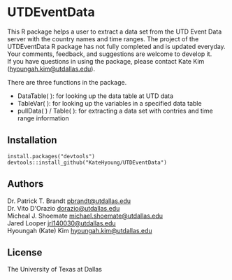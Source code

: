 # UTDEventData 

This R package helps a user to extract a data set from the UTD Event Data server with the country names and time ranges. The project of the UTDEventData R package has not fully completed and is updated everyday. Your comments, feedback, and suggestions are welcome to develop it.   
If you have questions in using the package, please contact Kate Kim (<hyoungah.kim@utdallas.edu>).

There are three functions in the package.

- DataTable( ): for looking up the data table at UTD data 
- TableVar( ): for looking up the variables in a specified data table
- pullData( ) / Table( ): for extracting a data set with contries and time range information


## Installation

```
install.packages("devtools")
devtools::install_github("KateHyoung/UTDEventData")
```

## Authors  
Dr. Patrick T. Brandt <pbrandt@utdallas.edu>  
Dr. Vito D'Orazio <dorazio@utdallas.edu>  
Micheal J. Shoemate <michael.shoemate@utdallas.edu>  
Jared Looper <jrl140030@utdallas.edu>  
Hyoungah (Kate) Kim <hyoungah.kim@utdallas.edu>  

## License
The University of Texas at Dallas 
